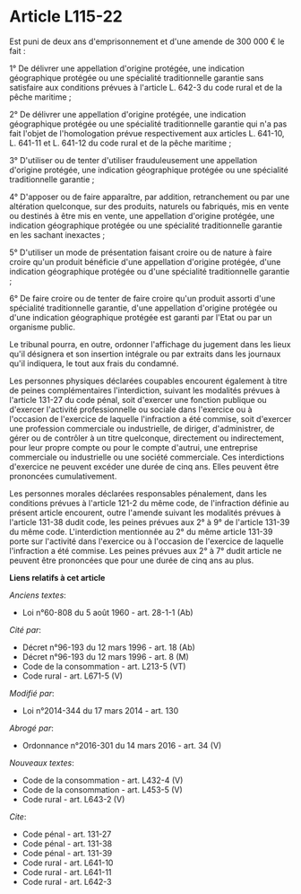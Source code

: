 # Article L115-22

Est puni de deux ans d'emprisonnement et d'une amende de 300 000 € le fait : 

1° De délivrer une appellation d'origine protégée, une indication géographique protégée ou une spécialité traditionnelle
garantie sans satisfaire aux conditions prévues à l'article L. 642-3 du code rural et de la pêche maritime ; 

2° De délivrer une appellation d'origine protégée, une indication géographique protégée ou une spécialité traditionnelle
garantie qui n'a pas fait l'objet de l'homologation prévue respectivement aux articles L. 641-10, L. 641-11 et L. 641-12 du
code rural et de la pêche maritime ; 

3° D'utiliser ou de tenter d'utiliser frauduleusement une appellation d'origine protégée, une indication géographique
protégée ou une spécialité traditionnelle garantie ; 

4° D'apposer ou de faire apparaître, par addition, retranchement ou par une altération quelconque, sur des produits, naturels
ou fabriqués, mis en vente ou destinés à être mis en vente, une appellation d'origine protégée, une indication géographique
protégée ou une spécialité traditionnelle garantie en les sachant inexactes ; 

5° D'utiliser un mode de présentation faisant croire ou de nature à faire croire qu'un produit bénéficie d'une appellation
d'origine protégée, d'une indication géographique protégée ou d'une spécialité traditionnelle garantie ; 

6° De faire croire ou de tenter de faire croire qu'un produit assorti d'une spécialité traditionnelle garantie, d'une
appellation d'origine protégée ou d'une indication géographique protégée est garanti par l'Etat ou par un organisme public. 

Le tribunal pourra, en outre, ordonner l'affichage du jugement dans les lieux qu'il désignera et son insertion intégrale ou
par extraits dans les journaux qu'il indiquera, le tout aux frais du condamné. 

Les personnes physiques déclarées coupables encourent également à titre de peines complémentaires l'interdiction, suivant les
modalités prévues à l'article 131-27 du code pénal, soit d'exercer une fonction publique ou d'exercer l'activité
professionnelle ou sociale dans l'exercice ou à l'occasion de l'exercice de laquelle l'infraction a été commise, soit
d'exercer une profession commerciale ou industrielle, de diriger, d'administrer, de gérer ou de contrôler à un titre
quelconque, directement ou indirectement, pour leur propre compte ou pour le compte d'autrui, une entreprise commerciale ou
industrielle ou une société commerciale. Ces interdictions d'exercice ne peuvent excéder une durée de cinq ans. Elles peuvent
être prononcées cumulativement. 

Les personnes morales déclarées responsables pénalement, dans les conditions prévues à l'article 121-2 du même code, de
l'infraction définie au présent article encourent, outre l'amende suivant les modalités prévues à l'article 131-38 dudit
code, les peines prévues aux 2° à 9° de l'article 131-39 du même code. L'interdiction mentionnée au 2° du même article 131-39
porte sur l'activité dans l'exercice ou à l'occasion de l'exercice de laquelle l'infraction a été commise. Les peines prévues
aux 2° à 7° dudit article ne peuvent être prononcées que pour une durée de cinq ans au plus.

**Liens relatifs à cet article**

_Anciens textes_:

  - Loi n°60-808 du 5 août 1960 - art. 28-1-1 (Ab)

_Cité par_:

  - Décret n°96-193 du 12 mars 1996 - art. 18 (Ab)
  - Décret n°96-193 du 12 mars 1996 - art. 8 (M)
  - Code de la consommation - art. L213-5 (VT)
  - Code rural - art. L671-5 (V)

_Modifié par_:

  - Loi n°2014-344 du 17 mars 2014 - art. 130

_Abrogé par_:

  - Ordonnance n°2016-301 du 14 mars 2016 - art. 34 (V)

_Nouveaux textes_:

  - Code de la consommation - art. L432-4 (V)
  - Code de la consommation - art. L453-5 (V)
  - Code rural - art. L643-2 (V)

_Cite_:

  - Code pénal - art. 131-27
  - Code pénal - art. 131-38
  - Code pénal - art. 131-39
  - Code rural - art. L641-10
  - Code rural - art. L641-11
  - Code rural - art. L642-3
